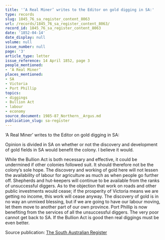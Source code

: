 ```yaml
---
title: '‘A Real Miner’ writes to the Editor on gold digging in SA:'
type: records
slug: 1845_76_sa_register_content_8063
url: /records/1845_76_sa_register_content_8063/
record_id: 1845_76_sa_register_content_8063
date: '1852-04-14'
date_display: null
volume: null
issue_number: null
page: '3'
article_type: letter
issue_reference: 14 April 1852, page 3
people_mentioned:
- ‘A Real Miner’
places_mentioned:
- SA
- Victoria
- Port Phillip
topics:
- diggings
- Bullion Act
- labour
- economy
source_document: 1985-87_Northern__Argus.md
publication_slug: sa-register
---
```


‘A Real Miner’ writes to the Editor on gold digging in SA:

Opinion is divided in SA on whether or not the discovery and development of gold fields in SA would benefit the colony.  I believe it would.

While the Bullion Act is both necessary and effective, it could be undermined if other colonies followed suit.  It should therefore not be the colony’s sole hope.  The discovery and working of gold here will not lessen the availability of labour for agriculture as much as when people go further off.  Shepherds and hut-keepers will continue to be available from the ranks of unsuccessful diggers.  As to the objection that work on roads and other public investments would cease; if the prosperity of Victoria means we are getting no income, this work will cease anyway.  The discovery of gold is in no way an unmixed blessing, but if we are going to have our labour moving, let them move to another part of our own province.  Port Phillip is now benefiting from the services of all the unsuccessful diggers.  The very poor cannot get back to SA.  If the Bullion Act is good then real diggings must be even better.

Source publication: [The South Australian Register](/publications/sa-register/)
